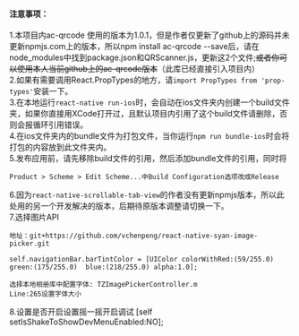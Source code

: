 #### 注意事项：

1.本项目内ac-qrcode 使用的版本为1.0.1，但是作者仅更新了github上的源码并未更新npmjs.com上的版本，所以npm install ac-qrcode --save后，请在node_modules中找到package.json和QRScanner.js，更新这2个文件;~~或者你可以使用本人当前github上的ac-qrcode版本~~（此库已经直接引入项目内）  
2.如果有需要调用React.PropTypes的地方，请`import PropTypes from 'prop-types'`安装一下。  
3.在本地运行`react-native run-ios`时，会自动在ios文件夹内创建一个build文件夹，如果你直接用XCode打开过，且默认项目内引用了这个build文件请删除，否则会报循环引用错误。  
4.在ios文件夹内的bundle文件为打包文件，当你运行`npm run bundle-ios`时会将打包的内容放到此文件夹内。  
5.发布应用前，请先移除build文件的引用，然后添加bundle文件的引用，同时将
```
Product > Scheme > Edit Scheme...中Build Configuration选项改成Release
```
6.因为`react-native-scrollable-tab-view`的作者没有更新npmjs版本，所以此处用的另一个开发解决的版本，后期待原版本调整请切换一下。  
7.选择图片API
```
地址：git+https://github.com/vchenpeng/react-native-syan-image-picker.git

self.navigationBar.barTintColor = [UIColor colorWithRed:(59/255.0) green:(175/255.0)  blue:(218/255.0) alpha:1.0];

选择本地相册库中配置字体: TZImagePickerController.m
Line:265设置字体大小
```
8.设置是否开启设置摇一摇开启调试
[self setIsShakeToShowDevMenuEnabled:NO];